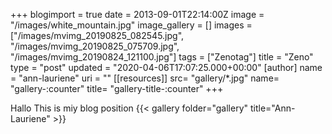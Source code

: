 +++
blogimport = true
date = 2013-09-01T22:14:00Z
image = "/images/white_mountain.jpg"
image_gallery = []
images = ["/images/mvimg_20190825_082545.jpg", "/images/mvimg_20190825_075709.jpg", "/images/mvimg_20190824_121100.jpg"]
tags = ["Zenotag"]
title = "Zeno"
type = "post"
updated = "2020-04-06T17:07:25.000+00:00"
[author]
name = "ann-lauriene"
uri = ""
[[resources]]
  src= "gallery/*.jpg"
  name= "gallery-:counter"
  title= "gallery-title-:counter"
+++


Hallo This is miy blog position
{{< gallery folder="gallery" title="Ann-Lauriene" >}}
